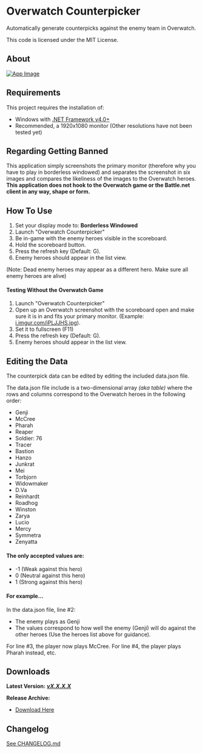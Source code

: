 # Overwatch Counterpicker #

Automatically generate counterpicks against the enemy team in Overwatch.

This code is licensed under the MIT License.

## About

[![App Image](https://i.imgur.com/29TLiQC.png)](https://i.imgur.com/29TLiQC.png)

## Requirements

This project requires the installation of:

 - Windows with [.NET Framework v4.0+](https://www.microsoft.com/en-ca/download/details.aspx?id=17851)
 - Recommended, a 1920x1080 monitor (Other resolutions have not been tested yet)

## Regarding Getting Banned
This application simply screenshots the primary monitor (therefore why you have to play in borderless windowed) and separates the screenshot in six images and compares the likeliness of the images to the Overwatch heroes. **This application does not hook to the Overwatch game or the Battle.net client in any way, shape or form.**

## How To Use
1. Set your display mode to: **Borderless Windowed**
2. Launch "Overwatch Counterpicker"
3. Be in-game with the enemy heroes visible in the scoreboard.
4. Hold the scoreboard button.
5. Press the refresh key (Default: G).
6. Enemy heroes should appear in the list view.

(Note: Dead enemy heroes may appear as a different hero. Make sure all enemy heroes are alive)

#### Testing Without the Overwatch Game

1. Launch "Overwatch Counterpicker"
2. Open up an Overwatch screenshot with the scoreboard open and make sure it is in and fits your primary monitor. (Example: [i.imgur.com/iPLJJHS.jpg](https://i.imgur.com/iPLJJHS.jpg)).
3. Set it to fullscreen (F11)
3. Press the refresh key (Default: G).
4. Enemy heroes should appear in the list view.

## Editing the Data

The counterpick data can be edited by editing the included data.json file.

The data.json file include is a two-dimensional array *(aka table)* where the rows and columns correspond to the Overwatch heroes in the following order:

 - Genji
 - McCree
 - Pharah
 - Reaper
 - Soldier: 76
 - Tracer
 - Bastion
 - Hanzo
 - Junkrat
 - Mei
 - Torbjorn
 - Widowmaker
 - D.Va
 - Reinhardt
 - Roadhog
 - Winston
 - Zarya
 - Lucio
 - Mercy
 - Symmetra
 - Zenyatta

#### The only accepted values are:
 - -1 (Weak against this hero)
 - 0 (Neutral against this hero)
 - 1 (Strong against this hero)

#### For example...

In the data.json file, line #2:

 - The enemy plays as Genji
 - The values correspond to how well the enemy (Genji) will do against the other heroes (Use the heroes list above for guidance).

For line #3, the player now plays McCree.
For line #4, the player plays Pharah instead, etc.

## Downloads
**Latest Version:** ***[vX.X.X.X][Dld_Latest]***

**Release Archive:**

 - [Download Here][Dld_Archive]

## Changelog
[See CHANGELOG.md][CLog.md]

  [CLog.md]: https://github.com/Wassup789/Overwatch-Counterpicker/blob/master/CHANGELOG.md
  [Dld_Archive]: https://goo.gl/ISrSy6
  [Dld_Latest]: https://github.com/Wassup789/Overwatch-Counterpicker/releases
